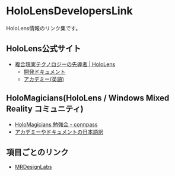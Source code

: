 # HoloLensDevelopersLink
HoloLens情報のリンク集です。


## HoloLens公式サイト

 * [複合現実テクノロジーの先導者 | HoloLens](https://www.microsoft.com/ja-jp/hololens)
   * [開発ドキュメント](https://developer.microsoft.com/ja-jp/windows/mixed-reality/development)
   * [アカデミー(英語)](https://developer.microsoft.com/ja-jp/windows/mixed-reality/academy) 
  
## HoloMagicians(HoloLens / Windows Mixed Reality コミュニティ)

 * [HoloMagicians 勉強会 - connpass](https://hololens.connpass.com/)
 * [アカデミーやドキュメントの日本語訳](https://github.com/HoloMagicians/HolographicAcademyJP)
 
 
## 項目ごとのリンク

 * [MRDesignLabs](MRDesignLabs/MRDesignLabs.md)
 
